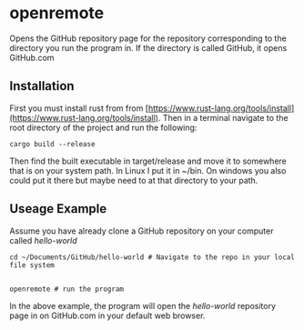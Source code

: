 # openremote
Opens the GitHub repository page for the repository corresponding to the directory you run the program in. If the directory is called GitHub, it opens GitHub.com


## Installation
First you must install rust from from [https://www.rust-lang.org/tools/install](https://www.rust-lang.org/tools/install). Then in a terminal navigate to the root directory of the project and run the following:
```
cargo build --release
```
Then find the built executable in target/release and move it to somewhere that is on your system path. In Linux I put it in ~/bin. On windows you also could put it there but maybe need to at that directory to your path.


## Useage Example
Assume you have already clone a GitHub repository on your computer called *hello-world*
```
cd ~/Documents/GitHub/hello-world # Navigate to the repo in your local file system
 

openremote # run the program

```
In the above example, the program will open the *hello-world* repository page in on GitHub.com in your default web browser. 
